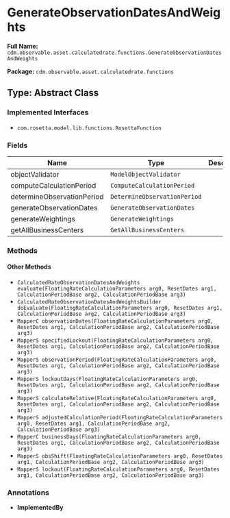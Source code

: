 # GenerateObservationDatesAndWeights

**Full Name:** `cdm.observable.asset.calculatedrate.functions.GenerateObservationDatesAndWeights`

**Package:** `cdm.observable.asset.calculatedrate.functions`

## Type: Abstract Class

### Implemented Interfaces

- `com.rosetta.model.lib.functions.RosettaFunction`

### Fields

| Name | Type | Description |
|------|------|-------------|
| objectValidator | `ModelObjectValidator` |  |
| computeCalculationPeriod | `ComputeCalculationPeriod` |  |
| determineObservationPeriod | `DetermineObservationPeriod` |  |
| generateObservationDates | `GenerateObservationDates` |  |
| generateWeightings | `GenerateWeightings` |  |
| getAllBusinessCenters | `GetAllBusinessCenters` |  |

### Methods

#### Other Methods

- `CalculatedRateObservationDatesAndWeights evaluate(FloatingRateCalculationParameters arg0, ResetDates arg1, CalculationPeriodBase arg2, CalculationPeriodBase arg3)`
- `CalculatedRateObservationDatesAndWeightsBuilder doEvaluate(FloatingRateCalculationParameters arg0, ResetDates arg1, CalculationPeriodBase arg2, CalculationPeriodBase arg3)`
- `MapperC observationDates(FloatingRateCalculationParameters arg0, ResetDates arg1, CalculationPeriodBase arg2, CalculationPeriodBase arg3)`
- `MapperS specifiedLockout(FloatingRateCalculationParameters arg0, ResetDates arg1, CalculationPeriodBase arg2, CalculationPeriodBase arg3)`
- `MapperS observationPeriod(FloatingRateCalculationParameters arg0, ResetDates arg1, CalculationPeriodBase arg2, CalculationPeriodBase arg3)`
- `MapperS lockoutDays(FloatingRateCalculationParameters arg0, ResetDates arg1, CalculationPeriodBase arg2, CalculationPeriodBase arg3)`
- `MapperS calculateRelative(FloatingRateCalculationParameters arg0, ResetDates arg1, CalculationPeriodBase arg2, CalculationPeriodBase arg3)`
- `MapperS adjustedCalculationPeriod(FloatingRateCalculationParameters arg0, ResetDates arg1, CalculationPeriodBase arg2, CalculationPeriodBase arg3)`
- `MapperC businessDays(FloatingRateCalculationParameters arg0, ResetDates arg1, CalculationPeriodBase arg2, CalculationPeriodBase arg3)`
- `MapperS obsShift(FloatingRateCalculationParameters arg0, ResetDates arg1, CalculationPeriodBase arg2, CalculationPeriodBase arg3)`
- `MapperS lockout(FloatingRateCalculationParameters arg0, ResetDates arg1, CalculationPeriodBase arg2, CalculationPeriodBase arg3)`

### Annotations

- **ImplementedBy**

